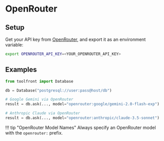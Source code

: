 # OpenRouter

## Setup

Get your API key from [OpenRouter](https://openrouter.ai/), and export it as an environment variable:

```bash
export OPENROUTER_API_KEY=<YOUR_OPENROUTER_API_KEY>
```

## Examples


```python
from toolfront import Database

db = Database("postgresql://user:pass@host/db")

# Google Gemini via OpenRouter
result = db.ask(..., model="openrouter:google/gemini-2.0-flash-exp")

# Anthropic Claude via OpenRouter
result = db.ask(..., model="openrouter:anthropic/claude-3.5-sonnet")
```


!!! tip "OpenRouter Model Names"
    Always specify an OpenRouter model with the `openrouter:` prefix.